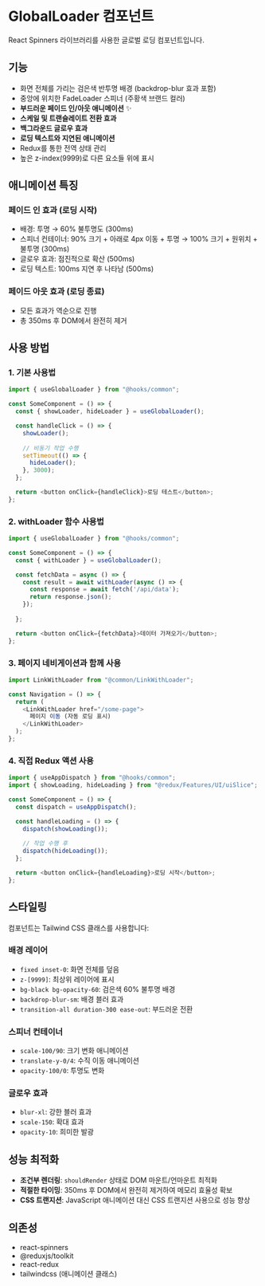 # GlobalLoader 컴포넌트

React Spinners 라이브러리를 사용한 글로벌 로딩 컴포넌트입니다.

## 기능

- 화면 전체를 가리는 검은색 반투명 배경 (backdrop-blur 효과 포함)
- 중앙에 위치한 FadeLoader 스피너 (주황색 브랜드 컬러)
- **부드러운 페이드 인/아웃 애니메이션** ✨
- **스케일 및 트랜슬레이트 전환 효과**
- **백그라운드 글로우 효과**
- **로딩 텍스트와 지연된 애니메이션**
- Redux를 통한 전역 상태 관리
- 높은 z-index(9999)로 다른 요소들 위에 표시

## 애니메이션 특징

### 페이드 인 효과 (로딩 시작)
- 배경: 투명 → 60% 불투명도 (300ms)
- 스피너 컨테이너: 90% 크기 + 아래로 4px 이동 + 투명 → 100% 크기 + 원위치 + 불투명 (300ms)
- 글로우 효과: 점진적으로 확산 (500ms)
- 로딩 텍스트: 100ms 지연 후 나타남 (500ms)

### 페이드 아웃 효과 (로딩 종료)
- 모든 효과가 역순으로 진행
- 총 350ms 후 DOM에서 완전히 제거

## 사용 방법

### 1. 기본 사용법

```typescript
import { useGlobalLoader } from "@hooks/common";

const SomeComponent = () => {
  const { showLoader, hideLoader } = useGlobalLoader();

  const handleClick = () => {
    showLoader();
    
    // 비동기 작업 수행
    setTimeout(() => {
      hideLoader();
    }, 3000);
  };

  return <button onClick={handleClick}>로딩 테스트</button>;
};
```

### 2. withLoader 함수 사용법

```typescript
import { useGlobalLoader } from "@hooks/common";

const SomeComponent = () => {
  const { withLoader } = useGlobalLoader();

  const fetchData = async () => {
    const result = await withLoader(async () => {
      const response = await fetch('/api/data');
      return response.json();
    });
    
  };

  return <button onClick={fetchData}>데이터 가져오기</button>;
};
```

### 3. 페이지 네비게이션과 함께 사용

```typescript
import LinkWithLoader from "@common/LinkWithLoader";

const Navigation = () => {
  return (
    <LinkWithLoader href="/some-page">
      페이지 이동 (자동 로딩 표시)
    </LinkWithLoader>
  );
};
```

### 4. 직접 Redux 액션 사용

```typescript
import { useAppDispatch } from "@hooks/common";
import { showLoading, hideLoading } from "@redux/Features/UI/uiSlice";

const SomeComponent = () => {
  const dispatch = useAppDispatch();

  const handleLoading = () => {
    dispatch(showLoading());
    
    // 작업 수행 후
    dispatch(hideLoading());
  };

  return <button onClick={handleLoading}>로딩 시작</button>;
};
```

## 스타일링

컴포넌트는 Tailwind CSS 클래스를 사용합니다:

### 배경 레이어
- `fixed inset-0`: 화면 전체를 덮음
- `z-[9999]`: 최상위 레이어에 표시
- `bg-black bg-opacity-60`: 검은색 60% 불투명 배경
- `backdrop-blur-sm`: 배경 블러 효과
- `transition-all duration-300 ease-out`: 부드러운 전환

### 스피너 컨테이너
- `scale-100/90`: 크기 변화 애니메이션
- `translate-y-0/4`: 수직 이동 애니메이션
- `opacity-100/0`: 투명도 변화

### 글로우 효과
- `blur-xl`: 강한 블러 효과
- `scale-150`: 확대 효과
- `opacity-10`: 희미한 발광

## 성능 최적화

- **조건부 렌더링**: `shouldRender` 상태로 DOM 마운트/언마운트 최적화
- **적절한 타이밍**: 350ms 후 DOM에서 완전히 제거하여 메모리 효율성 확보
- **CSS 트랜지션**: JavaScript 애니메이션 대신 CSS 트랜지션 사용으로 성능 향상

## 의존성

- react-spinners
- @reduxjs/toolkit
- react-redux
- tailwindcss (애니메이션 클래스) 